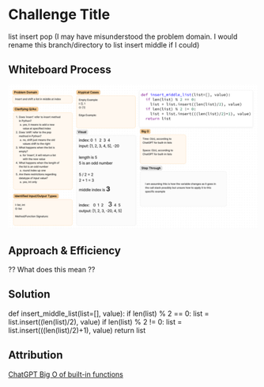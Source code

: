 # Challenge Title
list insert pop (I may have misunderstood the problem domain.
I would rename this branch/directory to list insert middle if I could)

## Whiteboard Process

![img.png](img.png)

## Approach & Efficiency
?? What does this mean ??

## Solution

def insert_middle_list(list=[], value):
  if len(list) % 2 == 0:
    list = list.insert((len(list)/2), value)
  if len(list) % 2 != 0:
    list = list.insert(((len(list)/2)+1), value)
  return list


## Attribution

[ChatGPT Big O of built-in functions](https://chat.openai.com/share/b04b5657-ccb0-475f-a311-8f6032719ed3)


